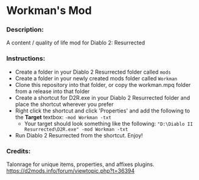 # Workman's Mod


### Description:
A content / quality of life mod for Diablo 2: Resurrected

### Instructions:
- Create a folder in your Diablo 2 Resurrected folder called `mods`
- Create a folder in your newly created mods folder called `Workman`
- Clone this repository into that folder, or copy the workman.mpq folder from a release into that folder
- Create a shortcut for D2R.exe in your Diablo 2 Resurrected folder and place the shortcut wherever you prefer
- Right click the shortcut and click 'Properties' and add the following to the **Target** textbox: `-mod Workman -txt`
  - Your target should look something like the following: `"D:\Diablo II Resurrected\D2R.exe" -mod Workman -txt`
- Run Diablo 2 Resurrected from the shortcut. Enjoy!

### Credits:
Talonrage for unique items, properties, and affixes plugins. https://d2mods.info/forum/viewtopic.php?t=36394
